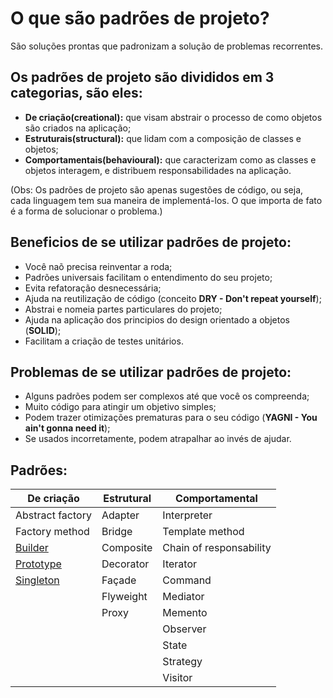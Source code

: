 # O que são padrões de projeto?
São soluções prontas que padronizam a solução de problemas recorrentes.

## Os padrões de projeto são divididos em 3 categorias, são eles:
- **De criação(creational):** que visam abstrair o processo de como objetos são criados na aplicação;
- **Estruturais(structural):** que lidam com a composição de classes e objetos;
- **Comportamentais(behavioural):** que caracterizam como as classes e objetos interagem, e distribuem responsabilidades na aplicação.

(Obs: Os padrões de projeto são apenas sugestões de código, ou seja, cada linguagem tem sua maneira de implementá-los. O que importa de fato é a forma de solucionar o problema.)

## Beneficios de se utilizar padrões de projeto:
- Você naõ precisa reinventar a roda;
- Padrões universais facilitam o entendimento do seu projeto;
- Evita refatoração desnecessária;
- Ajuda na reutilização de código (conceito **DRY - Don't repeat yourself**);
- Abstrai e nomeia partes particulares do projeto;
- Ajuda na aplicação dos principios do design orientado a objetos (**SOLID**);
- Facilitam a criação de testes unitários.

## Problemas de se utilizar padrões de projeto:
- Alguns padrões podem ser complexos até que você os compreenda;
- Muito código para atingir um objetivo simples;
- Podem trazer otimizações prematuras para o seu código (**YAGNI - You ain't gonna need it**);
- Se usados incorretamente, podem atrapalhar ao invés de ajudar.

## Padrões:
|De criação                                          |Estrutural |Comportamental         |
|----------------------------------------------------|-----------|-----------------------|
|Abstract factory                                    |Adapter    |Interpreter            |
|Factory method                                      |Bridge     |Template method        |
|[Builder](./src/creational/builder/BUILDER.md)      |Composite  |Chain of responsability|
|[Prototype](./src/creational/prototype/PROTOTYPE.md)|Decorator  |Iterator               |
|[Singleton](./src/creational/singleton/SINGLETON.md)|Façade     |Command                |
|                                                    |Flyweight  |Mediator               |
|                                                    |Proxy      |Memento                |
|                                                    |           |Observer               |
|                                                    |           |State                  |
|                                                    |           |Strategy               |
|                                                    |           |Visitor                |

